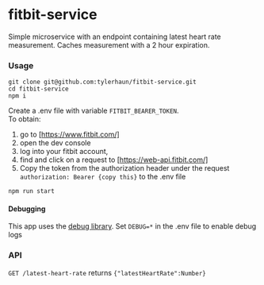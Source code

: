 # fitbit-service

Simple microservice with an endpoint containing latest heart rate measurement.  Caches measurement with a 2 hour expiration.

### Usage

```
git clone git@github.com:tylerhaun/fitbit-service.git
cd fitbit-service
npm i
```
Create a .env file with variable `FITBIT_BEARER_TOKEN`.  
To obtain:
1. go to [https://www.fitbit.com/]
2. open the dev console
3. log into your fitbit account, 
4. find and click on a request to [https://web-api.fitbit.com/]
5. Copy the token from the authorization header under the request
  `authorization: Bearer {copy this}`
  to the .env file
```
npm run start
```

#### Debugging
This app uses the [debug library](https://www.npmjs.com/package/debug).
Set `DEBUG=*` in the .env file to enable debug logs

### API
`GET /latest-heart-rate`
returns `{"latestHeartRate":Number}`

